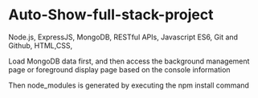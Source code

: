 # Auto-Show-full-stack-project
Node.js, ExpressJS, MongoDB, RESTful APIs, Javascript ES6, Git and Github, HTML,CSS,

Load MongoDB data first, and then access the background management page or foreground display page based on the console information

Then node_modules is generated by executing the npm install command
